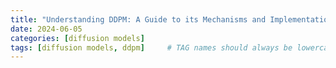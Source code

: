 ```yaml
---
title: "Understanding DDPM: A Guide to its Mechanisms and Implementation"
date: 2024-06-05
categories: [diffusion models]
tags: [diffusion models, ddpm]     # TAG names should always be lowercase
---
```


